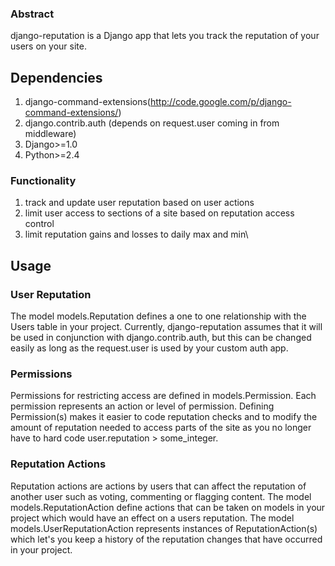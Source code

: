 ### Abstract ###
django-reputation is a Django app that lets you track the reputation of your users on your site.

## Dependencies ##
  1. django-command-extensions(http://code.google.com/p/django-command-extensions/)
  1. django.contrib.auth (depends on request.user coming in from middleware)
  1. Django>=1.0
  1. Python>=2.4

### Functionality ###
  1. track and update user reputation based on user actions
  1. limit user access to sections of a site based on reputation access control
  1. limit reputation gains and losses to daily max and min\

## Usage ##

### User Reputation ###
The model models.Reputation defines a one to one relationship with the Users table in your project.  Currently, django-reputation assumes that it will be used in conjunction with django.contrib.auth, but this can be changed easily as long as the request.user is used by your custom auth app.

### Permissions ###
Permissions for restricting access are defined in models.Permission.  Each permission represents an action or level of permission.  Defining Permission(s) makes it easier to code reputation checks and to modify the amount of reputation needed to access parts of the site as you no longer have to hard code user.reputation > some\_integer.

### Reputation Actions ###
Reputation actions are actions by users that can affect the reputation of another user such as voting, commenting or flagging content.  The model models.ReputationAction define actions that can be taken on models in your project which would have an effect on a users reputation.  The model models.UserReputationAction represents instances of ReputationAction(s) which let's you keep a history of the reputation changes that have occurred in your project.